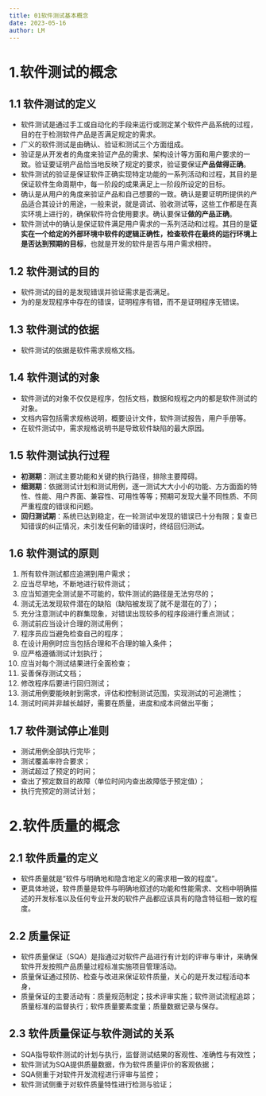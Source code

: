 ```yaml
---
title: 01软件测试基本概念
date: 2023-05-16
author: LM
---
```


# 1.软件测试的概念

## 1.1 软件测试的定义

- 软件测试是通过手工或自动化的手段来运行或测定某个软件产品系统的过程，目的在于检测软件产品是否满足规定的需求。
- 广义的软件测试是由确认、验证和测试三个方面组成。
- 验证是从开发者的角度来验证产品的需求、架构设计等方面和用户要求的一致。验证要证明产品恰当地反映了规定的要求，验证要保证**产品做得正确**。 
- 软件测试的验证是保证软件正确实现特定功能的一系列活动和过程，其目的是保证软件生命周期中，每一阶段的成果满足上一阶段所设定的目标。
- 确认是从用户的角度来验证产品和自己想要的一致。确认是要证明所提供的产品适合其设计的用途，一般来说，就是调试、验收测试等，这些工作都是在真实环境上进行的，确保软件符合使用要求。确认要保证**做的产品正确**。
-  软件测试中的确认是保证软件满足用户需求的一系列活动和过程。其目的是**证实在一个给定的外部环境中软件的逻辑正确性，检查软件在最终的运行环境上是否达到预期的目标**，也就是开发的软件是否与用户需求相符。

## 1.2 软件测试的目的

- 软件测试的目的是发现错误并验证需求是否满足。
- 为的是发现程序中存在的错误，证明程序有错，而不是证明程序无错误。

## 1.3 软件测试的依据

- 软件测试的依据是软件需求规格文档。

## 1.4 软件测试的对象

- 软件测试的对象不仅仅是程序，包括文档，数据和规程之内的都是软件测试的对象。
- 文档内容包括需求规格说明，概要设计文件，软件测试报告，用户手册等。
- 在软件测试中，需求规格说明书是导致软件缺陷的最大原因。

## 1.5 软件测试执行过程

- **初测期**：测试主要功能和关键的执行路径，排除主要障碍。
- **细测期**：依据测试计划和测试用例，逐一测试大大小小的功能、方方面面的特性、性能、用户界面、兼容性、可用性等等；预期可发现大量不同性质、不同严重程度的错误和问题。
- **回归测试期**：系统已达到稳定，在一轮测试中发现的错误已十分有限；复查已知错误的纠正情况，未引发任何新的错误时，终结回归测试。

## 1.6 软件测试的原则

1. 所有软件测试都应追溯到用户需求；
2. 应当尽早地，不断地进行软件测试；
3. 应当知道完全测试是不可能的，软件测试的路径是无法穷尽的；
4. 测试无法发现软件潜在的缺陷（缺陷被发现了就不是潜在的了）；
5. 充分注意测试中的群集现象，对错误出现较多的程序段进行重点测试；
6. 测试前应当设计合理的测试用例；
7. 程序员应当避免检查自己的程序；
8. 在设计用例时应当包括合理和不合理的输入条件；
9. 应严格遵循测试计划执行；
10. 应当对每个测试结果进行全面检查；
11. 妥善保存测试文档；
12. 修改程序后要进行回归测试；
13. 测试用例要能映射到需求，评估和控制测试范围，实现测试的可追溯性；
14. 测试时间并非越长越好，需要在质量，进度和成本间做出平衡；

## 1.7 软件测试停止准则

- 测试用例全部执行完毕；
- 测试覆盖率符合要求；
- 测试超过了预定的时间；
- 查出了预定数目的故障（单位时间内查出故障低于预定值）；
- 执行完预定的测试计划；

# 2.软件质量的概念

## 2.1 软件质量的定义

- 软件质量就是“软件与明确地和隐含地定义的需求相一致的程度”。
- 更具体地说，软件质量是软件与明确地叙述的功能和性能需求、文档中明确描述的开发标准以及任何专业开发的软件产品都应该具有的隐含特征相一致的程度。

## 2.2 质量保证

- 软件质量保证（SQA）是指通过对软件产品进行有计划的评审与审计，来确保软件开发按照产品质量过程标准实施项目管理活动。
- 质量保证通过预防、检查与改进来保证软件质量，关心的是开发过程活动本身，
- 质量保证的主要活动有：质量规范制定；技术评审实施；软件测试流程追踪；质量标准的监督执行；软件质量要素度量；质量数据记录与保存。                        

## 2.3 软件质量保证与软件测试的关系

- SQA指导软件测试的计划与执行，监督测试结果的客观性、准确性与有效性；
- 软件测试为SQA提供质量数据，作为软件质量评价的客观依据；
- SQA侧重于对软件开发流程进行评审与监控；
- 软件测试侧重于对软件质量特性进行检测与验证；
